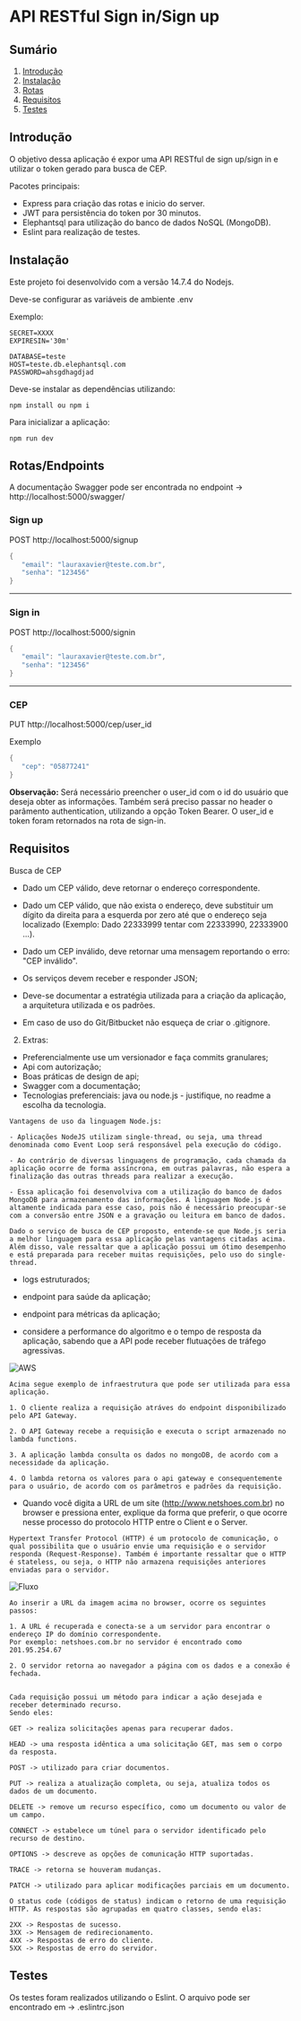 # API RESTful Sign in/Sign up

## Sumário
1. [Introdução](#Introdução)
2. [Instalação](#Instalação)
3. [Rotas](#Rotas)
4. [Requisitos](#Requisitos)
5. [Testes](#Testes)


## Introdução

O objetivo dessa aplicação é expor uma API RESTful de sign up/sign in e utilizar o token gerado para busca de CEP.


Pacotes principais:
- Express para criação das rotas e inicio do server.
- JWT para persistência do token por 30 minutos.
- Elephantsql para utilização do banco de dados NoSQL (MongoDB).
- Eslint para realização de testes.

## Instalação

Este projeto foi desenvolvido com a versão 14.7.4 do Nodejs.

Deve-se configurar as variáveis de ambiente .env

Exemplo: 

```
SECRET=XXXX
EXPIRESIN='30m'

DATABASE=teste
HOST=teste.db.elephantsql.com
PASSWORD=ahsgdhagdjad
```

Deve-se instalar as dependências utilizando:
```
npm install ou npm i
```

Para inicializar a aplicação: 
```
npm run dev
```

## Rotas/Endpoints

A documentação Swagger pode ser encontrada no endpoint -> 
http://localhost:5000/swagger/

### Sign up
POST http://localhost:5000/signup

```java
{
   "email": "lauraxavier@teste.com.br",
   "senha": "123456"
}
```

-----

### Sign in
POST http://localhost:5000/signin

```java
{
   "email": "lauraxavier@teste.com.br",
   "senha": "123456"
}
```

-----

### CEP
PUT http://localhost:5000/cep/user_id

Exemplo
```java
{
   "cep": "05877241"
}
```

**Observação:** Será necessário preencher o user_id com o id do usuário que deseja obter as informações.
Também será preciso passar no header o parâmento authentication, utilizando a opção Token Bearer.
O user_id e token foram retornados na rota de sign-in. 

## Requisitos
Busca de CEP

- Dado um CEP válido, deve retornar o endereço correspondente.

- Dado um CEP válido, que não exista o endereço, deve substituir um dígito da direita para a esquerda por zero até que o endereço seja localizado (Exemplo: Dado 22333999 tentar com 22333990, 22333900 …).

- Dado um CEP inválido, deve retornar uma mensagem reportando o erro: "CEP inválido".

- Os serviços devem receber e responder JSON;

- Deve-se documentar a estratégia utilizada para a criação da aplicação, a arquitetura utilizada e os padrões. 

- Em caso de uso do Git/Bitbucket não esqueça de criar o .gitignore.
    
2. Extras:
- Preferencialmente use um versionador e faça commits granulares;
- Api com autorização;
- Boas práticas de design de api;
- Swagger com a documentação;
- Tecnologias preferenciais: java ou node.js - justifique, no readme a escolha da tecnologia.

```
Vantagens de uso da linguagem Node.js:

- Aplicações NodeJS utilizam single-thread, ou seja, uma thread denominada como Event Loop será responsável pela execução do código.

- Ao contrário de diversas linguagens de programação, cada chamada da aplicação ocorre de forma assíncrona, em outras palavras, não espera a finalização das outras threads para realizar a execução.

- Essa aplicação foi desenvolviva com a utilização do banco de dados MongoDB para armazenamento das informações. A linguagem Node.js é altamente indicada para esse caso, pois não é necessário preocupar-se com a conversão entre JSON e a gravação ou leitura em banco de dados.

Dado o serviço de busca de CEP proposto, entende-se que Node.js seria a melhor linguagem para essa aplicação pelas vantagens citadas acima. Além disso, vale ressaltar que a aplicação possui um ótimo desempenho e está preparada para receber muitas requisições, pelo uso do single-thread.

```

- logs estruturados;
- endpoint para saúde da aplicação;
- endpoint para métricas da aplicação;

- considere a performance do algoritmo e o tempo de resposta da aplicação, sabendo que a API  pode receber flutuações de tráfego agressivas.

![AWS](./images/AWS.png)

```
Acima segue exemplo de infraestrutura que pode ser utilizada para essa aplicação.

1. O cliente realiza a requisição atráves do endpoint disponibilizado pelo API Gateway.

2. O API Gateway recebe a requisição e executa o script armazenado no lambda functions.

3. A aplicação lambda consulta os dados no mongoDB, de acordo com a necessidade da aplicação. 

4. O lambda retorna os valores para o api gateway e consequentemente para o usuário, de acordo com os parâmetros e padrões da requisição.

```


- Quando você digita a URL de um site (http://www.netshoes.com.br) no browser e pressiona enter, explique da forma que preferir, o que ocorre nesse processo do protocolo HTTP entre o Client e o Server.

```
Hypertext Transfer Protocol (HTTP) é um protocolo de comunicação, o qual possibilita que o usuário envie uma requisição e o servidor responda (Request-Response). Também é importante ressaltar que o HTTP é stateless, ou seja, o HTTP não armazena requisições anteriores enviadas para o servidor. 
```

![Fluxo](./images/HTTP.png)

```
Ao inserir a URL da imagem acima no browser, ocorre os seguintes passos:

1. A URL é recuperada e conecta-se a um servidor para encontrar o endereço IP do domínio correspondente.
Por exemplo: netshoes.com.br no servidor é encontrado como 201.95.254.67

2. O servidor retorna ao navegador a página com os dados e a conexão é fechada.


Cada requisição possui um método para indicar a ação desejada e receber determinado recurso. 
Sendo eles:

GET -> realiza solicitações apenas para recuperar dados.

HEAD -> uma resposta idêntica a uma solicitação GET, mas sem o corpo da resposta.

POST -> utilizado para criar documentos.

PUT -> realiza a atualização completa, ou seja, atualiza todos os dados de um documento.

DELETE -> remove um recurso específico, como um documento ou valor de um campo.

CONNECT -> estabelece um túnel para o servidor identificado pelo recurso de destino.

OPTIONS -> descreve as opções de comunicação HTTP suportadas.

TRACE -> retorna se houveram mudanças.

PATCH -> utilizado para aplicar modificações parciais em um documento.

O status code (códigos de status) indicam o retorno de uma requisição HTTP. As respostas são agrupadas em quatro classes, sendo elas:

2XX -> Respostas de sucesso.
3XX -> Mensagem de redirecionamento.
4XX -> Respostas de erro do cliente.
5XX -> Respostas de erro do servidor.

```

## Testes
Os testes foram realizados utilizando o Eslint.
O arquivo pode ser encontrado em -> .eslintrc.json